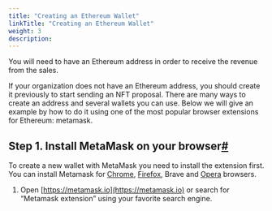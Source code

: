 ```yaml
---
title: "Creating an Ethereum Wallet"
linkTitle: "Creating an Ethereum Wallet"
weight: 3
description:
---
```


You will need to have an Ethereum address in order to receive the revenue from the sales.

If your organization does not have an Ethereum address, you should create it previously to start sending an NFT proposal. There are many ways to create an address and several wallets you can use. Below we will give an example by how to do it using one of the most popular browser extensions for Ethereum: metamask.

## Step 1. Install MetaMask on your browser[#](https://docs.matic.network/docs/develop/metamask/hello/#step-1-install-metamask-on-your-browser)

To create a new wallet with MetaMask you need to install the extension first. You can install Metamask for [Chrome](https://chrome.google.com/webstore/detail/nkbihfbeogaeaoehlefnkodbefgpgknn), [Firefox](https://addons.mozilla.org/en-US/firefox/addon/ether-metamask/), Brave and [Opera](https://addons.opera.com/en/extensions/details/metamask/) browsers.

1. Open [https://metamask.io](https://metamask.io) or search for “Metamask extension” using your favorite search engine.
